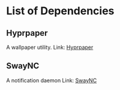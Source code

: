 
# List of Dependencies


## Hyprpaper

A wallpaper utility. 
Link: [Hyprpaper](https://github.com/hyprwm/hyprpaper)

## SwayNC

A notification daemon
Link: [SwayNC]()